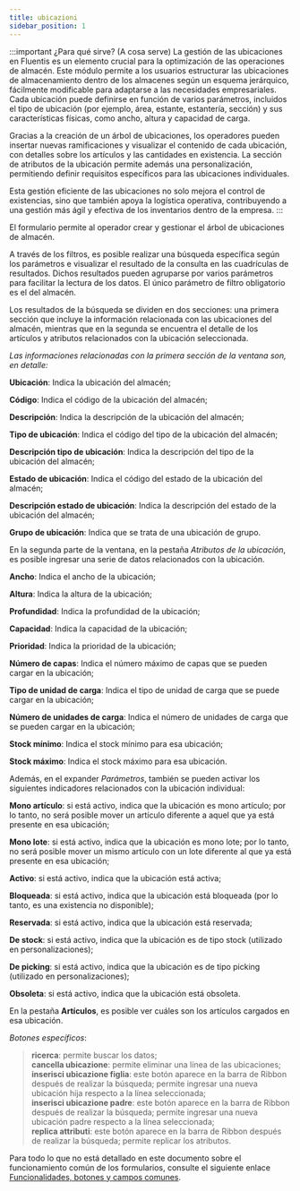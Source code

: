 ```yaml
---
title: ubicazioni
sidebar_position: 1
---
```


:::important ¿Para qué sirve? (A cosa serve)
La gestión de las ubicaciones en Fluentis es un elemento crucial para la optimización de las operaciones de almacén. Este módulo permite a los usuarios estructurar las ubicaciones de almacenamiento dentro de los almacenes según un esquema jerárquico, fácilmente modificable para adaptarse a las necesidades empresariales. Cada ubicación puede definirse en función de varios parámetros, incluidos el tipo de ubicación (por ejemplo, área, estante, estantería, sección) y sus características físicas, como ancho, altura y capacidad de carga.

Gracias a la creación de un árbol de ubicaciones, los operadores pueden insertar nuevas ramificaciones y visualizar el contenido de cada ubicación, con detalles sobre los artículos y las cantidades en existencia. La sección de atributos de la ubicación permite además una personalización, permitiendo definir requisitos específicos para las ubicaciones individuales.

Esta gestión eficiente de las ubicaciones no solo mejora el control de existencias, sino que también apoya la logística operativa, contribuyendo a una gestión más ágil y efectiva de los inventarios dentro de la empresa.
:::

El formulario permite al operador crear y gestionar el árbol de ubicaciones de almacén.

A través de los filtros, es posible realizar una búsqueda específica según los parámetros e visualizar el resultado de la consulta en las cuadrículas de resultados. Dichos resultados pueden agruparse por varios parámetros para facilitar la lectura de los datos. El único parámetro de filtro obligatorio es el del almacén.

Los resultados de la búsqueda se dividen en dos secciones: una primera sección que incluye la información relacionada con las ubicaciones del almacén, mientras que en la segunda se encuentra el detalle de los artículos y atributos relacionados con la ubicación seleccionada.

*Las informaciones relacionadas con la primera sección de la ventana son, en detalle:*

**Ubicación**: Indica la ubicación del almacén;  

**Código**: Indica el código de la ubicación del almacén;  

**Descripción**: Indica la descripción de la ubicación del almacén;  

**Tipo de ubicación**: Indica el código del tipo de la ubicación del almacén;  

**Descripción tipo de ubicación**: Indica la descripción del tipo de la ubicación del almacén;  

**Estado de ubicación**: Indica el código del estado de la ubicación del almacén;  

**Descripción estado de ubicación**: Indica la descripción del estado de la ubicación del almacén;  

**Grupo de ubicación**: Indica que se trata de una ubicación de grupo.

En la segunda parte de la ventana, en la pestaña *Atributos de la ubicación*, es posible ingresar una serie de datos relacionados con la ubicación.

**Ancho**: Indica el ancho de la ubicación;  

**Altura**: Indica la altura de la ubicación;  

**Profundidad**: Indica la profundidad de la ubicación;  

**Capacidad**: Indica la capacidad de la ubicación;  

**Prioridad**: Indica la prioridad de la ubicación;  

**Número de capas**: Indica el número máximo de capas que se pueden cargar en la ubicación;  

**Tipo de unidad de carga**: Indica el tipo de unidad de carga que se puede cargar en la ubicación;  

**Número de unidades de carga**: Indica el número de unidades de carga que se pueden cargar en la ubicación;  

**Stock mínimo**: Indica el stock mínimo para esa ubicación;  

**Stock máximo**: Indica el stock máximo para esa ubicación.

Además, en el expander *Parámetros*, también se pueden activar los siguientes indicadores relacionados con la ubicación individual:

**Mono artículo**: si está activo, indica que la ubicación es mono artículo; por lo tanto, no será posible mover un artículo diferente a aquel que ya está presente en esa ubicación;  

**Mono lote**: si está activo, indica que la ubicación es mono lote; por lo tanto, no será posible mover un mismo artículo con un lote diferente al que ya está presente en esa ubicación;  

**Activo**: si está activo, indica que la ubicación está activa;  

**Bloqueada**: si está activo, indica que la ubicación está bloqueada (por lo tanto, es una existencia no disponible);  

**Reservada**: si está activo, indica que la ubicación está reservada;  

**De stock**: si está activo, indica que la ubicación es de tipo stock (utilizado en personalizaciones);  

**De picking**: si está activo, indica que la ubicación es de tipo picking (utilizado en personalizaciones);  

**Obsoleta**: si está activo, indica que la ubicación está obsoleta.

En la pestaña **Artículos**, es posible ver cuáles son los artículos cargados en esa ubicación.

*Botones específicos*:

> **ricerca**: permite buscar los datos;   
> **cancella ubicazione**: permite eliminar una línea de las ubicaciones;   
> **inserisci ubicazione figlia**: este botón aparece en la barra de Ribbon después de realizar la búsqueda; permite ingresar una nueva ubicación hija respecto a la línea seleccionada;   
> **inserisci ubicazione padre**: este botón aparece en la barra de Ribbon después de realizar la búsqueda; permite ingresar una nueva ubicación padre respecto a la línea seleccionada;   
> **replica attributi**: este botón aparece en la barra de Ribbon después de realizar la búsqueda; permite replicar los atributos.

Para todo lo que no está detallado en este documento sobre el funcionamiento común de los formularios, consulte el siguiente enlace [Funcionalidades, botones y campos comunes](/docs/guide/common).